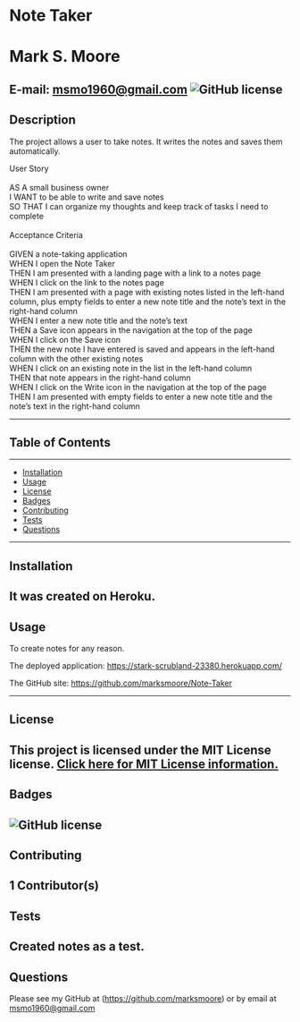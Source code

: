 # Note Taker
  # Mark S. Moore
  E-mail: msmo1960@gmail.com
  ![GitHub license](https://img.shields.io/badge/License-MIT-blue.svg)
---
## Description 
The project allows a user to take notes.  It writes the notes and saves them automatically.

User Story <br>
<br>
AS A small business owner<br>
I WANT to be able to write and save notes<br>
SO THAT I can organize my thoughts and keep track of tasks I need to complete<br>
<br>
Acceptance Criteria<br>
<br>
GIVEN a note-taking application<br>
WHEN I open the Note Taker<br>
THEN I am presented with a landing page with a link to a notes page<br>
WHEN I click on the link to the notes page<br>
THEN I am presented with a page with existing notes listed in the left-hand column, plus empty fields to enter a new note title and the note’s text in the right-hand column<br>
WHEN I enter a new note title and the note’s text<br>
THEN a Save icon appears in the navigation at the top of the page<br>
WHEN I click on the Save icon<br>
THEN the new note I have entered is saved and appears in the left-hand column with the other existing notes<br>
WHEN I click on an existing note in the list in the left-hand column<br>
THEN that note appears in the right-hand column<br>
WHEN I click on the Write icon in the navigation at the top of the page<br>
THEN I am presented with empty fields to enter a new note title and the note’s text in the right-hand column<br>

---
## Table of Contents
---
* [Installation](#Installation)
* [Usage](#Usage)
* [License](#License)
* [Badges](#Badges)
* [Contributing](#Contributors)
* [Tests](#Tests)
* [Questions](#Questions)
---
## Installation
It was created on Heroku.
---
## Usage 
To create notes for any reason.

The deployed application: https://stark-scrubland-23380.herokuapp.com/ 

The GitHub site: https://github.com/marksmoore/Note-Taker

---
## License
This project is licensed under the MIT License license.
[Click here for MIT License information.](https://mit-license.org/)
---
## Badges
![GitHub license](https://img.shields.io/badge/License-MIT-blue.svg)
---
## Contributing
1 Contributor(s)
---
## Tests
Created notes as a test.
---
## Questions
Please see my GitHub at (https://github.com/marksmoore) or by email at msmo1960@gmail.com

